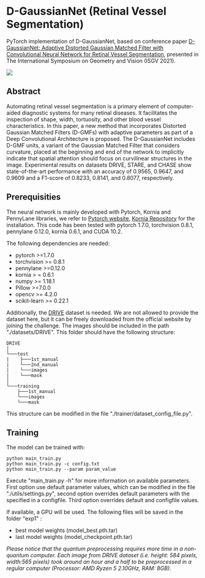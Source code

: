 # D-GaussianNet (Retinal Vessel Segmentation)
PyTorch implementation of D-GaussianNet, based on conference paper [D-GaussianNet: Adaptive Distorted Gaussian Matched Filter with Convolutional Neural Network for Retinal Vessel Segmentation](https://link.springer.com/chapter/10.1007%2F978-3-030-72073-5_29), presented in The International Symposium on Geometry and Vision (ISGV 2021). 

![](figures/graphical_abstract.png)

## Abstract

Automating retinal vessel segmentation is a primary element of computer-aided diagnostic systems for many retinal diseases. It facilitates the inspection of shape, width, tortuosity, and other blood vessel characteristics. In this paper, a new method that incorporates Distorted Gaussian Matched Filters (D-GMFs) with adaptive parameters as part of a Deep Convolutional Architecture is proposed. The D-GaussianNet includes D-GMF units, a variant of the Gaussian Matched Filter that considers curvature, 
placed at the beginning and end of the network to implicitly indicate that spatial attention should focus on curvilinear structures in the image. Experimental results on datasets DRIVE, STARE, and CHASE show state-of-the-art performance with an accuracy of 0.9565, 0.9647, and 0.9609 and a F1-score of 0.8233, 0.8141, and 0.8077, respectively.

## Prerequisities
The neural network is mainly developed with Pytorch, Kornia and PennyLane libraries, we refer to [Pytorch website](https://pytorch.org/), [Kornia Repository](https://github.com/kornia/kornia) for the installation.
This code has been tested with pytorch 1.7.0, torchvision 0.8.1, pennylane 0.12.0, kornia 0.6.1, and CUDA 10.2. 

The following dependencies are needed:
- pytorch >=1.7.0
- torchvision >= 0.8.1
- pennylane >=0.12.0
- kornia > = 0.6.1
- numpy >= 1.18.1
- Pillow >=7.0.0
- opencv >= 4.2.0
- scikit-learn >= 0.22.1

Additionally, the [DRIVE](https://drive.grand-challenge.org/) dataset is needed.  We are not allowed to provide the dataset here, but it can be freely downloaded from the official website by joining the challenge. 
The images should be included in the path "./datasets/DRIVE". This folder should have the following structure:

```
DRIVE
│
└───test
|    ├───1st_manual
|    └───2nd_manual
|    └───images
|    └───mask
│
└───training
    ├───1st_manual
    └───images
    └───mask
```

This structure can be modified in the file "./trainer/dataset_config_file.py".

## Training

The model can be trained with:

```
python main_train.py 
python main_train.py -c config.txt
python main_train.py --param param_value
```

Execute "main_train.py -h" for more information on available parameters. First option use default parameter values, which can be modified in the file "./utils/settings.py", second option overrides default parameters with the specified in a configfile. Third option overrides default and configfile values. 

If available, a GPU will be used. The following files will be saved in the folder "exp1" :
- best model weights (model_best.pth.tar)
- last model weights (model_checkpoint.pth.tar)

*Please notice that the quantum preprocessing requires more time in a non-quantum computer. Each image from DRIVE dataset (i.e. height: 584 pixels, width:565 pixels) took around an hour and a half to be preprocessed in a regular computer (Processor: AMD Ryzen 5 2.10GHz, RAM: 8GB).*




